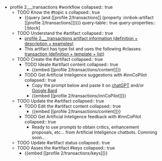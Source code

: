 
- profile 2___transactions #workflow
   collapsed:: true
  - TODO Know the #topic s
    collapsed:: true
    - {{query (and [[profile 2/transactions]] (property :innbok-artifact [[profile 2/transactions]]))}}
      query-table:: true
      query-properties:: [:block]
  - TODO Understand the #artifact
    collapsed:: true
    - [profile 2___transactions artifact information (definition + description + examples)](https://go.innbok.com/#/page/innBoK%2Fprofile-%28id%29%2Ftransactions%2Finfo)
    - This artifact has type list and uses the following #classes: [transaction (definition + template + list)](https://go.innbok.com/#/page/innBoK%2Fclass%2Ftransaction)
  - TODO Create the #artifact
     collapsed:: true
    - TODO Ideate #artifact content
      collapsed:: true
      - {{embed [[profile 2/transactions/content]]}}
    - TODO Get Artificial Inteligence suggestions with #innCoPilot
      collapsed:: true
      - Copy the prompt below and paste it on [chatGPT](https://chat.openai.com) and/or [Google Bard](https://bard.google.com/chat)
      - {{embed [[profile 2/transactions/innCoPilot]]}}
  - TODO Update the #artifact
    collapsed:: true
    - TODO Edit the #artifact content
     collapsed:: true
      - {{embed [[profile 2/transactions/content]]}}
    - TODO Get Artificial Inteligence feedback with #innCoPilot
      collapsed:: true
      - Ready to use prompts to obtain critics, enhancement proposals, etc... from Artificial Inteligence chatbots. Comming soon...
  - TODO Update #artifact status
    collapsed:: true
  - TODO Asses the #artifact #keys
    collapsed:: true
    - {{embed [[profile 2/transactions/keys]]}}



